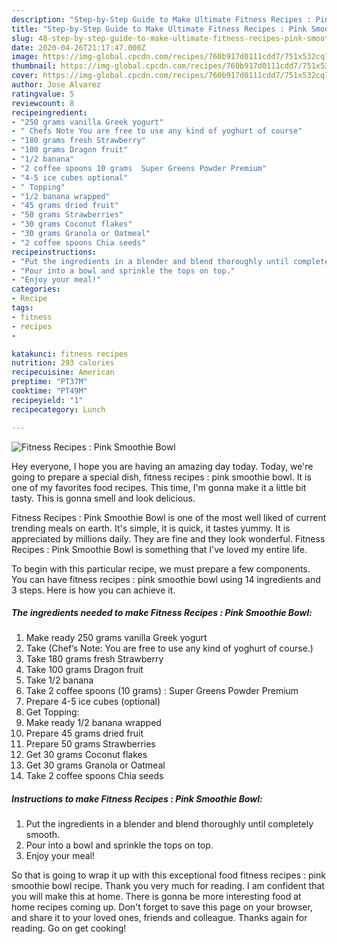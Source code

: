 ```yaml
---
description: "Step-by-Step Guide to Make Ultimate Fitness Recipes : Pink Smoothie Bowl"
title: "Step-by-Step Guide to Make Ultimate Fitness Recipes : Pink Smoothie Bowl"
slug: 48-step-by-step-guide-to-make-ultimate-fitness-recipes-pink-smoothie-bowl
date: 2020-04-26T21:17:47.000Z
image: https://img-global.cpcdn.com/recipes/760b917d0111cdd7/751x532cq70/fitness-recipes-pink-smoothie-bowl-recipe-main-photo.jpg
thumbnail: https://img-global.cpcdn.com/recipes/760b917d0111cdd7/751x532cq70/fitness-recipes-pink-smoothie-bowl-recipe-main-photo.jpg
cover: https://img-global.cpcdn.com/recipes/760b917d0111cdd7/751x532cq70/fitness-recipes-pink-smoothie-bowl-recipe-main-photo.jpg
author: Jose Alvarez
ratingvalue: 5
reviewcount: 8
recipeingredient:
- "250 grams vanilla Greek yogurt"
- " Chefs Note You are free to use any kind of yoghurt of course"
- "180 grams fresh Strawberry"
- "100 grams Dragon fruit"
- "1/2 banana"
- "2 coffee spoons 10 grams  Super Greens Powder Premium"
- "4-5 ice cubes optional"
- " Topping"
- "1/2 banana wrapped"
- "45 grams dried fruit"
- "50 grams Strawberries"
- "30 grams Coconut flakes"
- "30 grams Granola or Oatmeal"
- "2 coffee spoons Chia seeds"
recipeinstructions:
- "Put the ingredients in a blender and blend thoroughly until completely smooth."
- "Pour into a bowl and sprinkle the tops on top."
- "Enjoy your meal!"
categories:
- Recipe
tags:
- fitness
- recipes
- 

katakunci: fitness recipes  
nutrition: 293 calories
recipecuisine: American
preptime: "PT37M"
cooktime: "PT49M"
recipeyield: "1"
recipecategory: Lunch

---
```



![Fitness Recipes : Pink Smoothie Bowl](https://img-global.cpcdn.com/recipes/760b917d0111cdd7/751x532cq70/fitness-recipes-pink-smoothie-bowl-recipe-main-photo.jpg)

Hey everyone, I hope you are having an amazing day today. Today, we're going to prepare a special dish, fitness recipes : pink smoothie bowl. It is one of my favorites food recipes. This time, I'm gonna make it a little bit tasty. This is gonna smell and look delicious.

Fitness Recipes : Pink Smoothie Bowl is one of the most well liked of current trending meals on earth. It's simple, it is quick, it tastes yummy. It is appreciated by millions daily. They are fine and they look wonderful. Fitness Recipes : Pink Smoothie Bowl is something that I've loved my entire life.




To begin with this particular recipe, we must prepare a few components. You can have fitness recipes : pink smoothie bowl using 14 ingredients and 3 steps. Here is how you can achieve it.

##### The ingredients needed to make Fitness Recipes : Pink Smoothie Bowl:

1. Make ready 250 grams vanilla Greek yogurt
1. Take  (Chef’s Note: You are free to use any kind of yoghurt of course.)
1. Take 180 grams fresh Strawberry
1. Take 100 grams Dragon fruit
1. Take 1/2 banana
1. Take 2 coffee spoons (10 grams) : Super Greens Powder Premium
1. Prepare 4-5 ice cubes (optional)
1. Get  Topping:
1. Make ready 1/2 banana wrapped
1. Prepare 45 grams dried fruit
1. Prepare 50 grams Strawberries
1. Get 30 grams Coconut flakes
1. Get 30 grams Granola or Oatmeal
1. Take 2 coffee spoons Chia seeds




##### Instructions to make Fitness Recipes : Pink Smoothie Bowl:

1. Put the ingredients in a blender and blend thoroughly until completely smooth.
1. Pour into a bowl and sprinkle the tops on top.
1. Enjoy your meal!




So that is going to wrap it up with this exceptional food fitness recipes : pink smoothie bowl recipe. Thank you very much for reading. I am confident that you will make this at home. There is gonna be more interesting food at home recipes coming up. Don't forget to save this page on your browser, and share it to your loved ones, friends and colleague. Thanks again for reading. Go on get cooking!
